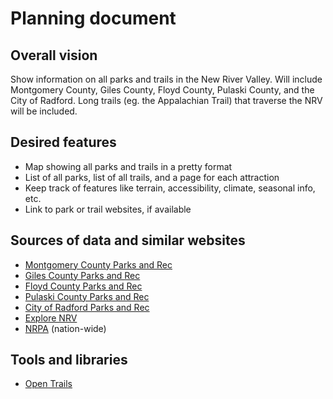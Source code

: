 # Planning document

## Overall vision

Show information on all parks and trails in the New River Valley. Will include Montgomery County, Giles County, Floyd County, Pulaski County, and the City of Radford. Long trails (eg. the Appalachian Trail) that traverse the NRV will be included.

## Desired features

- Map showing all parks and trails in a pretty format
- List of all parks, list of all trails, and a page for each attraction
- Keep track of features like terrain, accessibility, climate, seasonal info, etc.
- Link to park or trail websites, if available


## Sources of data and similar websites

- [Montgomery County Parks and Rec](http://www.montva.com/content/1146/98/165/1869/default.aspx)
- [Giles County Parks and Rec](http://gilescounty.org/parks.html)
- [Floyd County Parks and Rec](http://www.floydcountyparks.org/)
- [Pulaski County Parks and Rec](http://www.pulaskicounty.org/Recreation.html)
- [City of Radford Parks and Rec](http://www.radfordpl.org/parks/)
- [Explore NRV](explorenewrivervalley.com)
- [NRPA](nrpa.org) (nation-wide)


## Tools and libraries
- [Open Trails](https://github.com/codeforamerica/OpenTrails)
